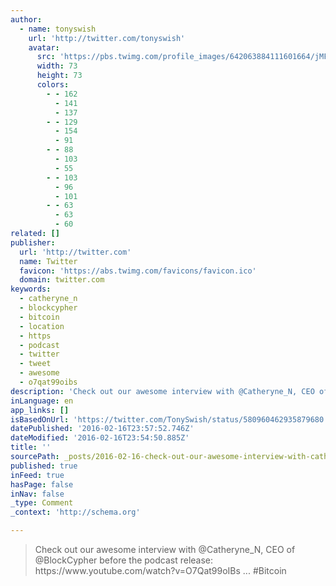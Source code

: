 ```yaml
---
author:
  - name: tonyswish
    url: 'http://twitter.com/tonyswish'
    avatar:
      src: 'https://pbs.twimg.com/profile_images/642063884111601664/jMFb51VS_bigger.jpg'
      width: 73
      height: 73
      colors:
        - - 162
          - 141
          - 137
        - - 129
          - 154
          - 91
        - - 88
          - 103
          - 55
        - - 103
          - 96
          - 101
        - - 63
          - 63
          - 60
related: []
publisher:
  url: 'http://twitter.com'
  name: Twitter
  favicon: 'https://abs.twimg.com/favicons/favicon.ico'
  domain: twitter.com
keywords:
  - catheryne_n
  - blockcypher
  - bitcoin
  - location
  - https
  - podcast
  - twitter
  - tweet
  - awesome
  - o7qat99oibs
description: 'Check out our awesome interview with @Catheryne_N, CEO of @BlockCypher before the podcast release: https://www.youtube.com/watch?v=O7Qat99oIBs ... #Bitcoin'
inLanguage: en
app_links: []
isBasedOnUrl: 'https://twitter.com/TonySwish/status/580960462935879680'
datePublished: '2016-02-16T23:57:52.746Z'
dateModified: '2016-02-16T23:54:50.885Z'
title: ''
sourcePath: _posts/2016-02-16-check-out-our-awesome-interview-with-catheryne_n-ceo-of-b.md
published: true
inFeed: true
hasPage: false
inNav: false
_type: Comment
_context: 'http://schema.org'

---
```

> Check out our awesome interview with &commat;Catheryne&lowbar;N&comma; CEO of &commat;BlockCypher before the podcast release&colon; https&colon;&sol;&sol;www&period;youtube&period;com&sol;watch&quest;v&equals;O7Qat99oIBs &period;&period;&period; &num;Bitcoin